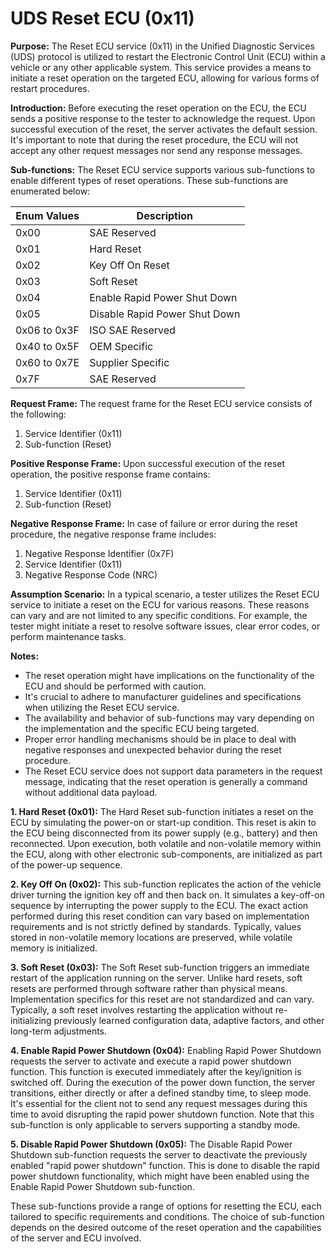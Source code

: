 # UDS Reset ECU (0x11)

**Purpose:**
The Reset ECU service (0x11) in the Unified Diagnostic Services (UDS) protocol is utilized to restart the Electronic Control Unit (ECU) within a vehicle or any other applicable system. This service provides a means to initiate a reset operation on the targeted ECU, allowing for various forms of restart procedures.

**Introduction:**
Before executing the reset operation on the ECU, the ECU sends a positive response to the tester to acknowledge the request. Upon successful execution of the reset, the server activates the default session. It's important to note that during the reset procedure, the ECU will not accept any other request messages nor send any response messages.

**Sub-functions:**
The Reset ECU service supports various sub-functions to enable different types of reset operations. These sub-functions are enumerated below:

| Enum Values | Description                    |
|-------------|--------------------------------|
| 0x00        | SAE Reserved                   |
| 0x01        | Hard Reset                     |
| 0x02        | Key Off On Reset               |
| 0x03        | Soft Reset                     |
| 0x04        | Enable Rapid Power Shut Down   |
| 0x05        | Disable Rapid Power Shut Down  |
| 0x06 to 0x3F| ISO SAE Reserved               |
| 0x40 to 0x5F| OEM Specific                   |
| 0x60 to 0x7E| Supplier Specific              |
| 0x7F        | SAE Reserved                   |

**Request Frame:**
The request frame for the Reset ECU service consists of the following:

1. Service Identifier (0x11)
2. Sub-function (Reset)

**Positive Response Frame:**
Upon successful execution of the reset operation, the positive response frame contains:

1. Service Identifier (0x11)
2. Sub-function (Reset)

**Negative Response Frame:**
In case of failure or error during the reset procedure, the negative response frame includes:

1. Negative Response Identifier (0x7F)
2. Service Identifier (0x11)
3. Negative Response Code (NRC)

**Assumption Scenario:**
In a typical scenario, a tester utilizes the Reset ECU service to initiate a reset on the ECU for various reasons. These reasons can vary and are not limited to any specific conditions. For example, the tester might initiate a reset to resolve software issues, clear error codes, or perform maintenance tasks.

**Notes:**
- The reset operation might have implications on the functionality of the ECU and should be performed with caution.
- It's crucial to adhere to manufacturer guidelines and specifications when utilizing the Reset ECU service.
- The availability and behavior of sub-functions may vary depending on the implementation and the specific ECU being targeted.
- Proper error handling mechanisms should be in place to deal with negative responses and unexpected behavior during the reset procedure.
- The Reset ECU service does not support data parameters in the request message, indicating that the reset operation is generally a command without additional data payload.


**1. Hard Reset (0x01):**
The Hard Reset sub-function initiates a reset on the ECU by simulating the power-on or start-up condition. This reset is akin to the ECU being disconnected from its power supply (e.g., battery) and then reconnected. Upon execution, both volatile and non-volatile memory within the ECU, along with other electronic sub-components, are initialized as part of the power-up sequence.

**2. Key Off On (0x02):**
This sub-function replicates the action of the vehicle driver turning the ignition key off and then back on. It simulates a key-off-on sequence by interrupting the power supply to the ECU. The exact action performed during this reset condition can vary based on implementation requirements and is not strictly defined by standards. Typically, values stored in non-volatile memory locations are preserved, while volatile memory is initialized.

**3. Soft Reset (0x03):**
The Soft Reset sub-function triggers an immediate restart of the application running on the server. Unlike hard resets, soft resets are performed through software rather than physical means. Implementation specifics for this reset are not standardized and can vary. Typically, a soft reset involves restarting the application without re-initializing previously learned configuration data, adaptive factors, and other long-term adjustments.

**4. Enable Rapid Power Shutdown (0x04):**
Enabling Rapid Power Shutdown requests the server to activate and execute a rapid power shutdown function. This function is executed immediately after the key/ignition is switched off. During the execution of the power down function, the server transitions, either directly or after a defined standby time, to sleep mode. It's essential for the client not to send any request messages during this time to avoid disrupting the rapid power shutdown function. Note that this sub-function is only applicable to servers supporting a standby mode.

**5. Disable Rapid Power Shutdown (0x05):**
The Disable Rapid Power Shutdown sub-function requests the server to deactivate the previously enabled "rapid power shutdown" function. This is done to disable the rapid power shutdown functionality, which might have been enabled using the Enable Rapid Power Shutdown sub-function.

These sub-functions provide a range of options for resetting the ECU, each tailored to specific requirements and conditions. The choice of sub-function depends on the desired outcome of the reset operation and the capabilities of the server and ECU involved.